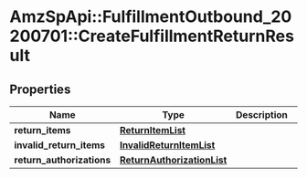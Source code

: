 # AmzSpApi::FulfillmentOutbound_20200701::CreateFulfillmentReturnResult

## Properties
Name | Type | Description | Notes
------------ | ------------- | ------------- | -------------
**return_items** | [**ReturnItemList**](ReturnItemList.md) |  | [optional] 
**invalid_return_items** | [**InvalidReturnItemList**](InvalidReturnItemList.md) |  | [optional] 
**return_authorizations** | [**ReturnAuthorizationList**](ReturnAuthorizationList.md) |  | [optional] 

